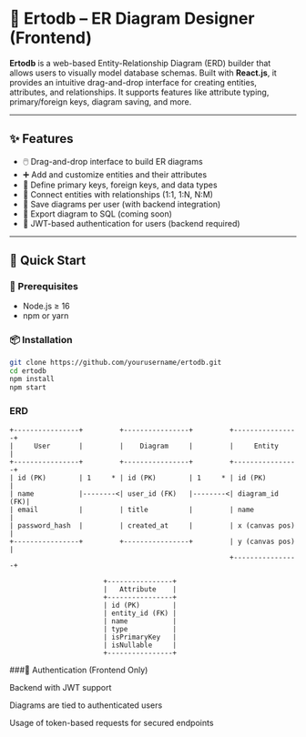 # 📐 Ertodb – ER Diagram Designer (Frontend)

**Ertodb** is a web-based Entity-Relationship Diagram (ERD) builder that allows users to visually model database schemas. Built with **React.js**, it provides an intuitive drag-and-drop interface for creating entities, attributes, and relationships. It supports features like attribute typing, primary/foreign keys, diagram saving, and more.

---

## ✨ Features

- 🖱️ Drag-and-drop interface to build ER diagrams
- ➕ Add and customize entities and their attributes
- 🔑 Define primary keys, foreign keys, and data types
- 🔗 Connect entities with relationships (1:1, 1:N, N:M)
- 💾 Save diagrams per user (with backend integration)
- 🧾 Export diagram to SQL (coming soon)
- 👤 JWT-based authentication for users (backend required)

---

## 🚀 Quick Start

### 🔧 Prerequisites

- Node.js ≥ 16
- npm or yarn

### 📦 Installation

```bash
git clone https://github.com/yourusername/ertodb.git
cd ertodb
npm install
npm start

```
### ERD
````
+----------------+         +----------------+         +----------------+
|     User       |         |    Diagram     |         |     Entity     |
+----------------+         +----------------+         +----------------+
| id (PK)        | 1     * | id (PK)        | 1     * | id (PK)        |
| name           |--------<| user_id (FK)   |--------<| diagram_id (FK)|
| email          |         | title          |         | name           |
| password_hash  |         | created_at     |         | x (canvas pos) |
+----------------+         +----------------+         | y (canvas pos) |
                                                      +----------------+

                       +----------------+     
                       |   Attribute    |     
                       +----------------+     
                       | id (PK)        |     
                       | entity_id (FK) |     
                       | name           |     
                       | type           |     
                       | isPrimaryKey   |     
                       | isNullable     |     
                       +----------------+     

````
###🔐 Authentication (Frontend Only)

Backend with JWT support 

Diagrams are tied to authenticated users

Usage of  token-based requests for secured endpoints
